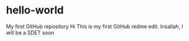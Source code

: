 # hello-world
My first GitHub repository 
Hi
This is my first GitHub redme edit. Insallah, I will be a SDET soon
